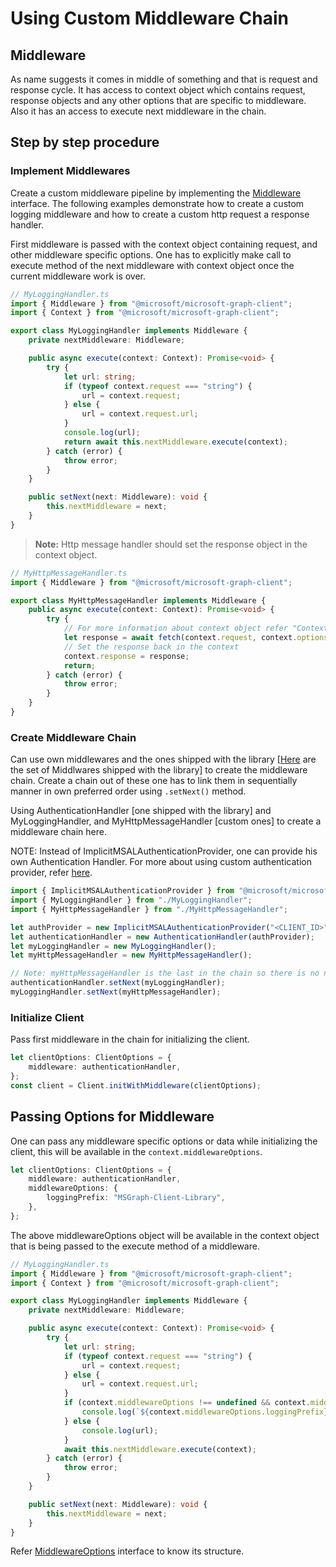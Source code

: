 # Using Custom Middleware Chain

## Middleware

As name suggests it comes in middle of something and that is request and response cycle. It has access to context object which contains request, response objects and any other options that are specific to middleware. Also it has an access to execute next middleware in the chain.

## Step by step procedure

### Implement Middlewares

Create a custom middleware pipeline by implementing the [Middleware](../src/middleware/IMiddleware.ts) interface. The following examples demonstrate how to create a custom logging middleware and how to create a custom http request a response handler.

First middleware is passed with the context object containing request, and other middleware specific options. One has to explicitly make call to execute method of the next middleware with context object once the current middleware work is over.

```typescript
// MyLoggingHandler.ts
import { Middleware } from "@microsoft/microsoft-graph-client";
import { Context } from "@microsoft/microsoft-graph-client";

export class MyLoggingHandler implements Middleware {
	private nextMiddleware: Middleware;

	public async execute(context: Context): Promise<void> {
		try {
			let url: string;
			if (typeof context.request === "string") {
				url = context.request;
			} else {
				url = context.request.url;
			}
			console.log(url);
			return await this.nextMiddleware.execute(context);
		} catch (error) {
			throw error;
		}
	}

	public setNext(next: Middleware): void {
		this.nextMiddleware = next;
	}
}
```

> **Note:** Http message handler should set the response object in the context object.

```typescript
// MyHttpMessageHandler.ts
import { Middleware } from "@microsoft/microsoft-graph-client";

export class MyHttpMessageHandler implements Middleware {
	public async execute(context: Context): Promise<void> {
		try {
			// For more information about context object refer "Context" section below
			let response = await fetch(context.request, context.options);
			// Set the response back in the context
			context.response = response;
			return;
		} catch (error) {
			throw error;
		}
	}
}
```

### Create Middleware Chain

Can use own middlewares and the ones shipped with the library [[Here](../src/middleware) are the set of Middlwares shipped with the library] to create the middleware chain. Create a chain out of these one has to link them in sequentially manner in own preferred order using `.setNext()` method.

Using AuthenticationHandler [one shipped with the library] and MyLoggingHandler, and MyHttpMessageHandler [custom ones] to create a middleware chain here.

NOTE: Instead of ImplicitMSALAuthenticationProvider, one can provide his own Authentication Handler. For more about using custom authentication provider, refer [here](./CustomAuthenticationProvider.md).

```typescript
import { ImplicitMSALAuthenticationProvider } from "@microsoft/microsoft-graph-client";
import { MyLoggingHandler } from "./MyLoggingHandler";
import { MyHttpMessageHandler } from "./MyHttpMessageHandler";

let authProvider = new ImplicitMSALAuthenticationProvider("<CLIENT_ID>", ["user.read"]);
let authenticationHandler = new AuthenticationHandler(authProvider);
let myLoggingHandler = new MyLoggingHandler();
let myHttpMessageHandler = new MyHttpMessageHandler();

// Note: myHttpMessageHandler is the last in the chain so there is no need of setting next middleware for it.
authenticationHandler.setNext(myLoggingHandler);
myLoggingHandler.setNext(myHttpMessageHandler);
```

### Initialize Client

Pass first middleware in the chain for initializing the client.

```typescript
let clientOptions: ClientOptions = {
	middleware: authenticationHandler,
};
const client = Client.initWithMiddleware(clientOptions);
```

## Passing Options for Middleware

One can pass any middleware specific options or data while initializing the client, this will be available in the `context.middlewareOptions`.

```typescript
let clientOptions: ClientOptions = {
	middleware: authenticationHandler,
	middlewareOptions: {
		loggingPrefix: "MSGraph-Client-Library",
	},
};
```

The above middlewareOptions object will be available in the context object that is being passed to the execute method of a middleware.

```typescript
// MyLoggingHandler.ts
import { Middleware } from "@microsoft/microsoft-graph-client";
import { Context } from "@microsoft/microsoft-graph-client";

export class MyLoggingHandler implements Middleware {
	private nextMiddleware: Middleware;

	public async execute(context: Context): Promise<void> {
		try {
			let url: string;
			if (typeof context.request === "string") {
				url = context.request;
			} else {
				url = context.request.url;
			}
			if (context.middlewareOptions !== undefined && context.middlewareOptions.loggingPrefix !== undefined) {
				console.log(`${context.middlewareOptions.loggingPrefix}: ${url}`);
			} else {
				console.log(url);
			}
			await this.nextMiddleware.execute(context);
		} catch (error) {
			throw error;
		}
	}

	public setNext(next: Middleware): void {
		this.nextMiddleware = next;
	}
}
```

Refer [MiddlewareOptions](../src/middleware/options/IMiddlewareOptions.ts) interface to know its structure.
